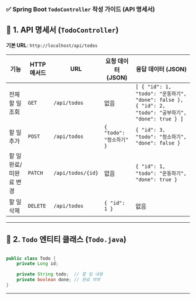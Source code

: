 ### ✅ **Spring Boot `TodoController` 작성 가이드 (API 명세서)**  

## 📌 **1. API 명세서 (`TodoController`)**
**기본 URL**: `http://localhost/api/todos`  

| 기능        | HTTP 메서드 | URL                     | 요청 데이터 (JSON) | 응답 데이터 (JSON) |
|------------|------------|-------------------------|--------------------|--------------------|
| 전체 할 일 조회 | `GET`     | `/api/todos`           | 없음 | `[ { "id": 1, "todo": "운동하기", "done": false }, { "id": 2, "todo": "공부하기", "done": true } ]` |
| 할 일 추가  | `POST`    | `/api/todos`           | `{ "todo": "청소하기" }` | `{ "id": 3, "todo": "청소하기", "done": false }` |
| 할 일 완료/미완료 변경 | `PATCH`  | `/api/todos/{id}` | 없음 | `{ "id": 1, "todo": "운동하기", "done": true }` |
| 할 일 삭제  | `DELETE`  | `/api/todos`           | `{ "id": 1 }` | 없음 |

---

## 📌 **2. `Todo` 엔티티 클래스 (`Todo.java`)**
```java

public class Todo {   
    private Long id;

    private String todo;  // 할 일 내용
    private boolean done; // 완료 여부
}
```

---
